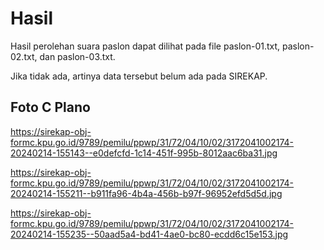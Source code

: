 # Hasil

Hasil perolehan suara paslon dapat dilihat pada file paslon-01.txt, paslon-02.txt, dan paslon-03.txt.

Jika tidak ada, artinya data tersebut belum ada pada SIREKAP.

## Foto C Plano

https://sirekap-obj-formc.kpu.go.id/9789/pemilu/ppwp/31/72/04/10/02/3172041002174-20240214-155143--e0defcfd-1c14-451f-995b-8012aac6ba31.jpg

https://sirekap-obj-formc.kpu.go.id/9789/pemilu/ppwp/31/72/04/10/02/3172041002174-20240214-155211--b911fa96-4b4a-456b-b97f-96952efd5d5d.jpg

https://sirekap-obj-formc.kpu.go.id/9789/pemilu/ppwp/31/72/04/10/02/3172041002174-20240214-155235--50aad5a4-bd41-4ae0-bc80-ecdd6c15e153.jpg
